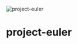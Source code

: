 ![project-euler](https://github.com/martinkozle/project-euler/workflows/project-euler/badge.svg)
# project-euler
